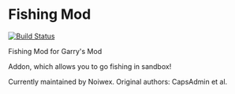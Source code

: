 # Fishing Mod

[![Build Status](https://travis-ci.org/Metastruct/fishingmod.svg?branch=master)](https://travis-ci.org/Metastruct/fishingmod)


Fishing Mod for Garry's Mod

Addon, which allows you to go fishing in sandbox!

Currently maintained by Noiwex.
Original authors: CapsAdmin et al.
